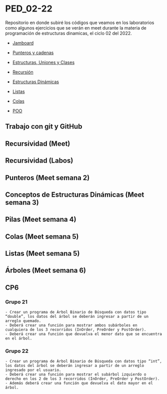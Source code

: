 # PED_02-22

Repositorio en donde subiré los códigos que veamos en los laboratorios como algunos ejercicios que se verán en meet durante la materia de programación de estructuras dinamicas, el ciclo 02 del 2022.  

* [Jamboard](https://jamboard.google.com/d/1nE-8CDzLgh684mtkqC3uL0t_rzik2n73QyR0m_NBs-E/edit?usp=sharing)  


* [Punteros y cadenas](https://docs.google.com/presentation/d/1Wi_Ljwp70qR4dsbtgx8Teu5x2NgzQvwIzB9Hb5yeJxE/edit?usp=sharing)  
* [Estructuras, Uniones y Clases](https://docs.google.com/presentation/d/1FvMaIOqXZTo7DgSQ3HIgljf_oq6WjcdEPxoXpYivCK4/edit?usp=sharing)  
* [Recursión](https://docs.google.com/presentation/d/1glNzigEj7U0CqaIdsmm1thxebB_enU9s2eE2W1CSAtY/edit?usp=sharing)  

* [Estructuras Dinámicas](https://docs.google.com/presentation/d/1sXnXCCNaWJPWeBRv6cdTUeGxhfvNSSEvmSYaaEJzLzI/edit?usp=sharing)  

* [Listas](https://docs.google.com/presentation/d/1uSpwzwZ9gDAqfG4Uezs6SfT1fStnrNt8sABlcuCtRFY/edit?usp=sharing)  

* [Colas](https://docs.google.com/presentation/d/1r2VQzpmazTG-HfP0d2ikLehPKSLXPRSn6Ulk2Vqw1A8/edit?usp=sharing)

* [POO](https://docs.google.com/presentation/d/1KytVTzYyaLLFb3DgnTtL-mwn7KXRf3N_OmMYFxR82SY/edit?usp=sharing)

## Trabajo con git y GitHub

## Recursividad (Meet)

## Recursividad (Labos)  

## Punteros (Meet semana 2)  

## Conceptos de Estructuras Dinámicas (Meet semana 3)

## Pilas (Meet semana 4)  

## Colas (Meet semana 5)  

## Listas (Meet semana 5)  

## Árboles (Meet semana 6)

## CP6
### Grupo 21
    - Crear un programa de Árbol Binario de Búsqueda con datos tipo “double”, los datos del árbol se deberán ingresar a partir de un arreglo quemado. 
    - Deberá crear una función para mostrar ambos subárboles en  cualquiera de los 3 recorridos (InOrder, PreOrder y PostOrder).
    - Deberá crear una función que devuelva el menor dato que se encuentra en el árbol.
### Grupo 22
    - Crear un programa de Árbol Binario de Búsqueda con datos tipo “int”, los datos del árbol se deberán ingresar a partir de un arreglo ingresado por el usuario. 
    - Deberá crear una función para mostrar el subárbol izquierdo o derecho en los 2 de los 3 recorridos (InOrder, PreOrder y PostOrder).
    - Además deberá crear una función que devuelva el dato mayor en el árbol.

